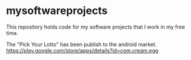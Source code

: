 mysoftwareprojects
==================

This repository holds code for my software projects that I work in my free time.

The "Pick Your Lotto" has been publish to the android market.
https://play.google.com/store/apps/details?id=com.cream.egg

